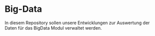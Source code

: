# Big-Data
In diesem Repository sollen unsere Entwicklungen zur Auswertung der Daten für das BigData Modul verwaltet werden.
